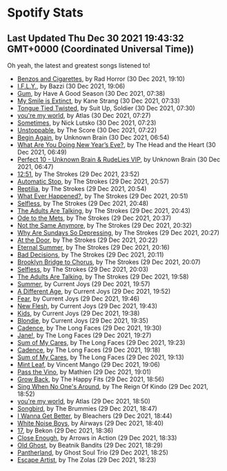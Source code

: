 
# Spotify Stats
## Last Updated Thu Dec 30 2021 19:43:32 GMT+0000 (Coordinated Universal Time))

Oh yeah, the latest and greatest songs listened to!

- [Benzos and Cigarettes](https://www.last.fm/music/Rad+Horror/_/Benzos+and+Cigarettes), by Rad Horror (30 Dec 2021, 19:10)
- [I.F.L.Y.](https://www.last.fm/music/Bazzi/_/I.F.L.Y.), by Bazzi (30 Dec 2021, 19:06)
- [Gum](https://www.last.fm/music/Have+A+Good+Season/_/Gum), by Have A Good Season (30 Dec 2021, 07:38)
- [My Smile is Extinct](https://www.last.fm/music/Kane+Strang/_/My+Smile+is+Extinct), by Kane Strang (30 Dec 2021, 07:33)
- [Tongue Tied Twisted](https://www.last.fm/music/Suit+Up,+Soldier/_/Tongue+Tied+Twisted), by Suit Up, Soldier (30 Dec 2021, 07:30)
- [you're my world](https://www.last.fm/music/Atlas/_/you%27re+my+world), by Atlas (30 Dec 2021, 07:27)
- [Sometimes](https://www.last.fm/music/Nick+Lutsko/_/Sometimes), by Nick Lutsko (30 Dec 2021, 07:23)
- [Unstoppable](https://www.last.fm/music/The+Score/_/Unstoppable), by The Score (30 Dec 2021, 07:22)
- [Begin Again](https://www.last.fm/music/Unknown+Brain/_/Begin+Again), by Unknown Brain (30 Dec 2021, 06:54)
- [What Are You Doing New Year’s Eve?](https://www.last.fm/music/The+Head+and+the+Heart/_/What+Are+You+Doing+New+Year%E2%80%99s+Eve%3F), by The Head and the Heart (30 Dec 2021, 06:49)
- [Perfect 10 - Unknown Brain & RudeLies VIP](https://www.last.fm/music/Unknown+Brain/_/Perfect+10+-+Unknown+Brain+&+RudeLies+VIP), by Unknown Brain (30 Dec 2021, 06:47)
- [12:51](https://www.last.fm/music/The+Strokes/_/12:51), by The Strokes (29 Dec 2021, 23:52)
- [Automatic Stop](https://www.last.fm/music/The+Strokes/_/Automatic+Stop), by The Strokes (29 Dec 2021, 20:57)
- [Reptilia](https://www.last.fm/music/The+Strokes/_/Reptilia), by The Strokes (29 Dec 2021, 20:54)
- [What Ever Happened?](https://www.last.fm/music/The+Strokes/_/What+Ever+Happened%3F), by The Strokes (29 Dec 2021, 20:51)
- [Selfless](https://www.last.fm/music/The+Strokes/_/Selfless), by The Strokes (29 Dec 2021, 20:48)
- [The Adults Are Talking](https://www.last.fm/music/The+Strokes/_/The+Adults+Are+Talking), by The Strokes (29 Dec 2021, 20:43)
- [Ode to the Mets](https://www.last.fm/music/The+Strokes/_/Ode+to+the+Mets), by The Strokes (29 Dec 2021, 20:37)
- [Not the Same Anymore](https://www.last.fm/music/The+Strokes/_/Not+the+Same+Anymore), by The Strokes (29 Dec 2021, 20:32)
- [Why Are Sundays So Depressing](https://www.last.fm/music/The+Strokes/_/Why+Are+Sundays+So+Depressing), by The Strokes (29 Dec 2021, 20:27)
- [At the Door](https://www.last.fm/music/The+Strokes/_/At+the+Door), by The Strokes (29 Dec 2021, 20:22)
- [Eternal Summer](https://www.last.fm/music/The+Strokes/_/Eternal+Summer), by The Strokes (29 Dec 2021, 20:16)
- [Bad Decisions](https://www.last.fm/music/The+Strokes/_/Bad+Decisions), by The Strokes (29 Dec 2021, 20:11)
- [Brooklyn Bridge to Chorus](https://www.last.fm/music/The+Strokes/_/Brooklyn+Bridge+to+Chorus), by The Strokes (29 Dec 2021, 20:07)
- [Selfless](https://www.last.fm/music/The+Strokes/_/Selfless), by The Strokes (29 Dec 2021, 20:03)
- [The Adults Are Talking](https://www.last.fm/music/The+Strokes/_/The+Adults+Are+Talking), by The Strokes (29 Dec 2021, 19:58)
- [Summer](https://www.last.fm/music/Current+Joys/_/Summer), by Current Joys (29 Dec 2021, 19:57)
- [A Different Age](https://www.last.fm/music/Current+Joys/_/A+Different+Age), by Current Joys (29 Dec 2021, 19:52)
- [Fear](https://www.last.fm/music/Current+Joys/_/Fear), by Current Joys (29 Dec 2021, 19:46)
- [New Flesh](https://www.last.fm/music/Current+Joys/_/New+Flesh), by Current Joys (29 Dec 2021, 19:43)
- [Kids](https://www.last.fm/music/Current+Joys/_/Kids), by Current Joys (29 Dec 2021, 19:38)
- [Blondie](https://www.last.fm/music/Current+Joys/_/Blondie), by Current Joys (29 Dec 2021, 19:35)
- [Cadence](https://www.last.fm/music/The+Long+Faces/_/Cadence), by The Long Faces (29 Dec 2021, 19:30)
- [Jane!](https://www.last.fm/music/The+Long+Faces/_/Jane!), by The Long Faces (29 Dec 2021, 19:27)
- [Sum of My Cares](https://www.last.fm/music/The+Long+Faces/_/Sum+of+My+Cares), by The Long Faces (29 Dec 2021, 19:23)
- [Cadence](https://www.last.fm/music/The+Long+Faces/_/Cadence), by The Long Faces (29 Dec 2021, 19:18)
- [Sum of My Cares](https://www.last.fm/music/The+Long+Faces/_/Sum+of+My+Cares), by The Long Faces (29 Dec 2021, 19:13)
- [Mint Leaf](https://www.last.fm/music/Vincent+Mango/_/Mint+Leaf), by Vincent Mango (29 Dec 2021, 19:06)
- [Pass the Vino](https://www.last.fm/music/Mathien/_/Pass+the+Vino), by Mathien (29 Dec 2021, 19:01)
- [Grow Back](https://www.last.fm/music/The+Happy+Fits/_/Grow+Back), by The Happy Fits (29 Dec 2021, 18:56)
- [Sing When No One's Around](https://www.last.fm/music/The+Reign+Of+Kindo/_/Sing+When+No+One%27s+Around), by The Reign Of Kindo (29 Dec 2021, 18:52)
- [you're my world](https://www.last.fm/music/Atlas/_/you%27re+my+world), by Atlas (29 Dec 2021, 18:50)
- [Songbird](https://www.last.fm/music/The+Brummies/_/Songbird), by The Brummies (29 Dec 2021, 18:47)
- [I Wanna Get Better](https://www.last.fm/music/Bleachers/_/I+Wanna+Get+Better), by Bleachers (29 Dec 2021, 18:44)
- [White Noise Boys](https://www.last.fm/music/Airways/_/White+Noise+Boys), by Airways (29 Dec 2021, 18:40)
- [17](https://www.last.fm/music/Bekon/_/17), by Bekon (29 Dec 2021, 18:36)
- [Close Enough](https://www.last.fm/music/Arrows+in+Action/_/Close+Enough), by Arrows in Action (29 Dec 2021, 18:33)
- [Old Ghost](https://www.last.fm/music/Beatnik+Bandits/_/Old+Ghost), by Beatnik Bandits (29 Dec 2021, 18:29)
- [Pantherland](https://www.last.fm/music/Ghost+Soul+Trio/_/Pantherland), by Ghost Soul Trio (29 Dec 2021, 18:25)
- [Escape Artist](https://www.last.fm/music/The+Zolas/_/Escape+Artist), by The Zolas (29 Dec 2021, 18:23)

